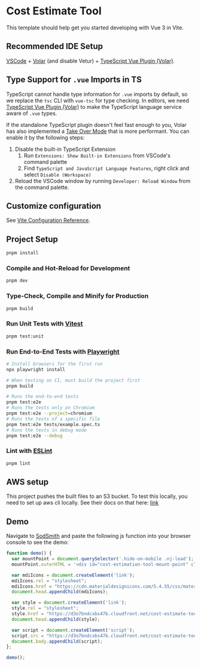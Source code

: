 # Cost Estimate Tool

This template should help get you started developing with Vue 3 in Vite.

## Recommended IDE Setup

[VSCode](https://code.visualstudio.com/) + [Volar](https://marketplace.visualstudio.com/items?itemName=Vue.volar) (and disable Vetur) + [TypeScript Vue Plugin (Volar)](https://marketplace.visualstudio.com/items?itemName=Vue.vscode-typescript-vue-plugin).

## Type Support for `.vue` Imports in TS

TypeScript cannot handle type information for `.vue` imports by default, so we replace the `tsc` CLI with `vue-tsc` for type checking. In editors, we need [TypeScript Vue Plugin (Volar)](https://marketplace.visualstudio.com/items?itemName=Vue.vscode-typescript-vue-plugin) to make the TypeScript language service aware of `.vue` types.

If the standalone TypeScript plugin doesn't feel fast enough to you, Volar has also implemented a [Take Over Mode](https://github.com/johnsoncodehk/volar/discussions/471#discussioncomment-1361669) that is more performant. You can enable it by the following steps:

1. Disable the built-in TypeScript Extension
    1) Run `Extensions: Show Built-in Extensions` from VSCode's command palette
    2) Find `TypeScript and JavaScript Language Features`, right click and select `Disable (Workspace)`
2. Reload the VSCode window by running `Developer: Reload Window` from the command palette.

## Customize configuration

See [Vite Configuration Reference](https://vitejs.dev/config/).

## Project Setup

```sh
pnpm install
```

### Compile and Hot-Reload for Development

```sh
pnpm dev
```

### Type-Check, Compile and Minify for Production

```sh
pnpm build
```

### Run Unit Tests with [Vitest](https://vitest.dev/)

```sh
pnpm test:unit
```

### Run End-to-End Tests with [Playwright](https://playwright.dev)

```sh
# Install browsers for the first run
npx playwright install

# When testing on CI, must build the project first
pnpm build

# Runs the end-to-end tests
pnpm test:e2e
# Runs the tests only on Chromium
pnpm test:e2e --project=chromium
# Runs the tests of a specific file
pnpm test:e2e tests/example.spec.ts
# Runs the tests in debug mode
pnpm test:e2e --debug
```

### Lint with [ESLint](https://eslint.org/)

```sh
pnpm lint
```

## AWS setup

This project pushes the built files to an S3 bucket. To test this locally, you need to set up aws cli locally. See their docs on that here: [link](https://docs.aws.amazon.com/cli/latest/userguide/getting-started-install.html)

## Demo

Navigate to [SodSmith](https://sodsmith.com) and paste the following js function into your browser console to see the demo:

```js
function demo() {
  var mountPoint = document.querySelector('.hide-on-mobile .nj-lead');
  mountPoint.outerHTML = '<div id="cost-estimation-tool-mount-point" class="pr-4"></div>';

  var mdiIcons = document.createElement('link');
  mdiIcons.rel = "stylesheet";
  mdiIcons.href = "https://cdn.materialdesignicons.com/5.4.55/css/materialdesignicons.min.css";
  document.head.appendChild(mdiIcons);

  var style = document.createElement('link');
  style.rel = "stylesheet";
  style.href = "https://d3o7bndcxbs47b.cloudfront.net/cost-estimate-tool/style.css";
  document.head.appendChild(style);

  var script = document.createElement('script');
  script.src = "https://d3o7bndcxbs47b.cloudfront.net/cost-estimate-tool/index.js";
  document.body.appendChild(script);
};

demo();
```
